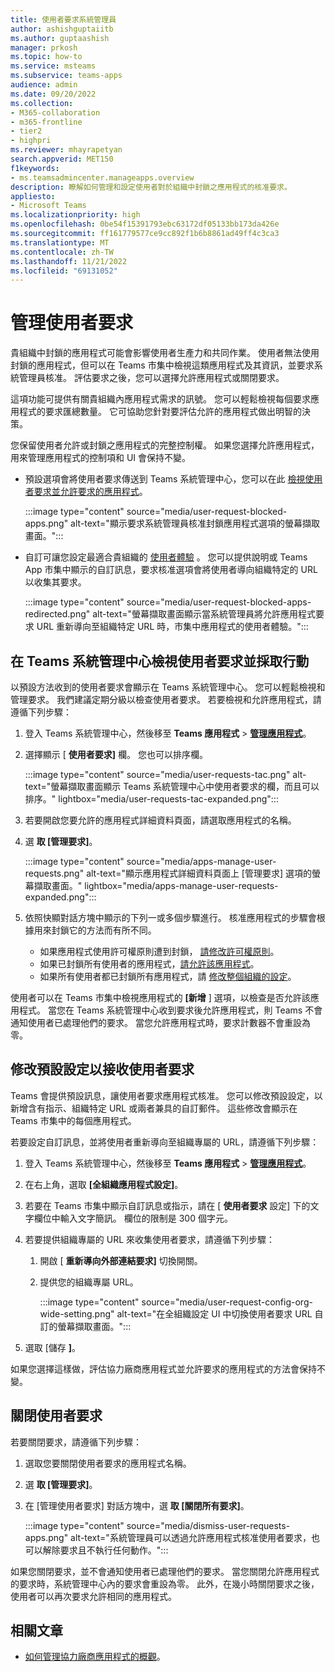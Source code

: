 ```yaml
---
title: 使用者要求系統管理員
author: ashishguptaiitb
ms.author: guptaashish
manager: prkosh
ms.topic: how-to
ms.service: msteams
ms.subservice: teams-apps
audience: admin
ms.date: 09/20/2022
ms.collection:
- M365-collaboration
- m365-frontline
- tier2
- highpri
ms.reviewer: mhayrapetyan
search.appverid: MET150
f1keywords:
- ms.teamsadmincenter.manageapps.overview
description: 瞭解如何管理和設定使用者對於組織中封鎖之應用程式的核准要求。
appliesto:
- Microsoft Teams
ms.localizationpriority: high
ms.openlocfilehash: 0be54f15391793ebc63172df05133bb173da426e
ms.sourcegitcommit: ff161779577ce9cc892f1b6b8861ad49ff4c3ca3
ms.translationtype: MT
ms.contentlocale: zh-TW
ms.lasthandoff: 11/21/2022
ms.locfileid: "69131052"
---
```

# <a name="manage-user-requests"></a>管理使用者要求

貴組織中封鎖的應用程式可能會影響使用者生產力和共同作業。 使用者無法使用封鎖的應用程式，但可以在 Teams 市集中檢視這類應用程式及其資訊，並要求系統管理員核准。 評估要求之後，您可以選擇允許應用程式或關閉要求。

這項功能可提供有關貴組織內應用程式需求的訊號。 您可以輕鬆檢視每個要求應用程式的要求匯總數量。 它可協助您針對要評估允許的應用程式做出明智的決策。

您保留使用者允許或封鎖之應用程式的完整控制權。 如果您選擇允許應用程式，用來管理應用程式的控制項和 UI 會保持不變。

* 預設選項會將使用者要求傳送到 Teams 系統管理中心，您可以在此 [檢視使用者要求並允許要求的應用程式](#view-and-act-on-user-requests-in-teams-admin-center)。

   :::image type="content" source="media/user-request-blocked-apps.png" alt-text="顯示要求系統管理員核准封鎖應用程式選項的螢幕擷取畫面。":::

* 自訂可讓您設定最適合貴組織的 [使用者體驗](#modify-the-default-setting-to-receive-end-user-requests) 。 您可以提供說明或 Teams App 市集中顯示的自訂訊息，要求核准選項會將使用者導向組織特定的 URL 以收集其要求。

   :::image type="content" source="media/user-request-blocked-apps-redirected.png" alt-text="螢幕擷取畫面顯示當系統管理員將允許應用程式要求 URL 重新導向至組織特定 URL 時，市集中應用程式的使用者體驗。":::

## <a name="view-and-act-on-user-requests-in-teams-admin-center"></a>在 Teams 系統管理中心檢視使用者要求並採取行動

以預設方法收到的使用者要求會顯示在 Teams 系統管理中心。 您可以輕鬆檢視和管理要求。 我們建議定期分級以檢查使用者要求。 若要檢視和允許應用程式，請遵循下列步驟：

1. 登入 Teams 系統管理中心，然後移至 **Teams 應用程式**  >  [**管理應用程式**](https://admin.teams.microsoft.com/policies/manage-apps)。

1. 選擇顯示 [ **使用者要求]** 欄。 您也可以排序欄。

   :::image type="content" source="media/user-requests-tac.png" alt-text="螢幕擷取畫面顯示 Teams 系統管理中心中使用者要求的欄，而且可以排序。" lightbox="media/user-requests-tac-expanded.png":::

1. 若要開啟您要允許的應用程式詳細資料頁面，請選取應用程式的名稱。

1. 選 **取 [管理要求]**。

   :::image type="content" source="media/apps-manage-user-requests.png" alt-text="顯示應用程式詳細資料頁面上 [管理要求] 選項的螢幕擷取畫面。" lightbox="media/apps-manage-user-requests-expanded.png":::

1. 依照快顯對話方塊中顯示的下列一或多個步驟進行。 核准應用程式的步驟會根據用來封鎖它的方法而有所不同。

   * 如果應用程式使用許可權原則遭到封鎖， [請修改許可權原則](teams-app-permission-policies.md)。
   * 如果已封鎖所有使用者的應用程式，[請允許該應用程式](manage-apps.md#allow-and-block-apps)。
   * 如果所有使用者都已封鎖所有應用程式，請 [修改整個組織的設定](manage-apps.md#manage-org-wide-app-settings)。

使用者可以在 Teams 市集中檢視應用程式的 **[新增** ] 選項，以檢查是否允許該應用程式。 當您在 Teams 系統管理中心收到要求後允許應用程式，則 Teams 不會通知使用者已處理他們的要求。 當您允許應用程式時，要求計數器不會重設為零。

## <a name="modify-the-default-setting-to-receive-end-user-requests"></a>修改預設設定以接收使用者要求

Teams 會提供預設訊息，讓使用者要求應用程式核准。 您可以修改預設設定，以新增含有指示、組織特定 URL 或兩者兼具的自訂郵件。 這些修改會顯示在 Teams 市集中的每個應用程式。

若要設定自訂訊息，並將使用者重新導向至組織專屬的 URL，請遵循下列步驟：

1. 登入 Teams 系統管理中心，然後移至 **Teams 應用程式**  >  [**管理應用程式**](https://admin.teams.microsoft.com/policies/manage-apps)。

1. 在右上角，選取 **[全組織應用程式設定]**。

1. 若要在 Teams 市集中顯示自訂訊息或指示，請在 [ **使用者要求** 設定] 下的文字欄位中輸入文字簡訊。 欄位的限制是 300 個字元。

1. 若要提供組織專屬的 URL 來收集使用者要求，請遵循下列步驟：

   1. 開啟 [ **重新導向外部連結要求]** 切換開關。
   1. 提供您的組織專屬 URL。

      :::image type="content" source="media/user-request-config-org-wide-setting.png" alt-text="在全組織設定 UI 中切換使用者要求 URL 自訂的螢幕擷取畫面。":::

1. 選取 [儲存 **]**。

如果您選擇這樣做，評估協力廠商應用程式並允許要求的應用程式的方法會保持不變。

## <a name="dismiss-user-requests"></a>關閉使用者要求

若要關閉要求，請遵循下列步驟：

1. 選取您要關閉使用者要求的應用程式名稱。
1. 選 **取 [管理要求]**。
1. 在 [管理使用者要求] 對話方塊中，選 **取 [關閉所有要求]**。

   :::image type="content" source="media/dismiss-user-requests-apps.png" alt-text="系統管理員可以透過允許應用程式核准使用者要求，也可以解除要求且不執行任何動作。":::

如果您關閉要求，並不會通知使用者已處理他們的要求。 當您關閉允許應用程式的要求時，系統管理中心內的要求會重設為零。 此外，在幾小時關閉要求之後，使用者可以再次要求允許相同的應用程式。

## <a name="related-article"></a>相關文章

* [如何管理協力廠商應用程式的概觀](manage-apps.md)。
